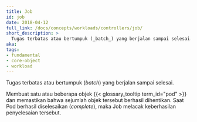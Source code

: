 ```yaml
---
title: Job
id: job
date: 2018-04-12
full_link: /docs/concepts/workloads/controllers/job/
short_description: >
  Tugas terbatas atau bertumpuk (_batch_) yang berjalan sampai selesai.
aka:
tags:
- fundamental
- core-object
- workload
---
```

Tugas terbatas atau bertumpuk (_batch_) yang berjalan sampai selesai.

<!--more--> 

Membuat satu atau beberapa objek {{< glossary_tooltip term_id="pod" >}} dan memastikan bahwa sejumlah objek tersebut berhasil dihentikan. Saat Pod berhasil diselesaikan (_complete_), maka Job melacak keberhasilan penyelesaian tersebut.
